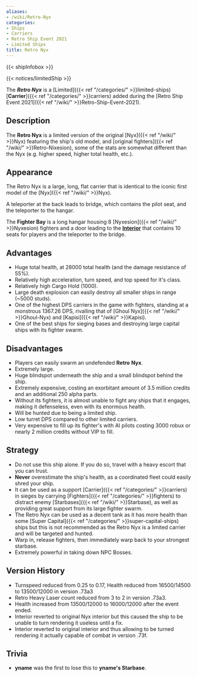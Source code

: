 ```yaml
---
aliases:
- /wiki/Retro-Nyx
categories:
- Ships
- Carriers
- Retro Ship Event 2021
- Limited Ships
title: Retro Nyx
---  
```


{{< shipInfobox >}}   

{{< notices/limitedShip >}} 

The **_Retro Nyx_** is a [Limited]({{< ref "/categories/" >}}limited-ships) [**Carrier**]({{< ref "/categories/" >}}carriers) added during the [Retro Ship Event 2021]({{< ref "/wiki/" >}}Retro-Ship-Event-2021). 

## Description

The **Retro Nyx** is a limited version of the original [Nyx]({{< ref "/wiki/" >}}Nyx) featuring the ship's old model, and [original fighters]({{< ref "/wiki/" >}}Retro-Nixesion), some of the stats are somewhat different than the Nyx (e.g. higher speed, higher total health, etc.).

## Appearance

The Retro Nyx is a large, long, flat carrier that is identical to the iconic first model of the [Nyx]({{< ref "/wiki/" >}}Nyx).

A teleporter at the back leads to bridge, which contains the pilot seat, and the teleporter to the hangar.

The **Fighter Bay** is a long hangar housing 8 [Nyxesion]({{< ref "/wiki/" >}}Nyxesion) fighters and a door leading to the <u>**Interior**</u> that contains 10 seats for players and the teleporter to the bridge.

## Advantages

- Huge total health, at 28000 total health (and the damage resistance of 55%).
- Relatively high acceleration, turn speed, and top speed for it's class.
- Relatively high Cargo Hold (1000).
- Large death explosion can easily destroy all smaller ships in range (~5000 studs).
- One of the highest DPS carriers in the game with fighters, standing at a monstrous 1367.26 DPS, rivalling that of [Ghoul Nyx]({{< ref "/wiki/" >}}Ghoul-Nyx) and [Kapisi]({{< ref "/wiki/" >}}Kapisi).
- One of the best ships for sieging bases and destroying large capital ships with its fighter swarm.

## Disadvantages

- Players can easily swarm an undefended **Retro** **Nyx**.
- Extremely large.
- Huge blindspot underneath the ship and a small blindspot behind the ship.
- Extremely expensive, costing an exorbitant amount of 3.5 million credits and an additional 250 alpha parts.
- Without its fighters, it is almost unable to fight any ships that it engages, making it defenseless, even with its enormous health.
- Will be hunted due to being a limited ship.
- Low turret DPS compared to other limited carriers.
- Very expensive to fill up its fighter's with AI pilots costing 3000 robux or nearly 2 million credits without VIP to fill.

## Strategy

- Do not use this ship alone. If you do so, travel with a heavy escort that you can trust.
- **Never** overestimate the ship's health, as a coordinated fleet could easily shred your ship.
- It can be used as a support [Carrier]({{< ref "/categories/" >}}carriers) in sieges by carrying [Fighters]({{< ref "/categories/" >}}fighters) to distract enemy [Starbases]({{< ref "/wiki/" >}}Starbase), as well as providing great support from its large fighter swarm.
- The Retro Nyx can be used as a decent tank as it has more health than some [Super Capital]({{< ref "/categories/" >}}super-capital-ships) ships but this is not recommended as the Retro Nyx is a limited carrier and will be targeted and hunted.
- Warp in, release fighters, then immediately warp back to your strongest starbase.
- Extremely powerful in taking down NPC Bosses.

## Version History 

- Turnspeed reduced from 0.25 to 0.17, Health reduced from 16500/14500 to 13500/12000 in version .73a3
- Retro Heavy Laser count reduced from 3 to 2 in version .73a3.
- Health increased from 13500/12000 to 16000/12000 after the event ended.
- Interior reverted to original Nyx interior but this caused the ship to be unable to turn rendering it useless until a fix.
- Interior reverted to original interior and thus allowing to be turned rendering it actually capable of combat in version .73f.

## Trivia

- **yname** was the first to lose this to **yname's Starbase**.